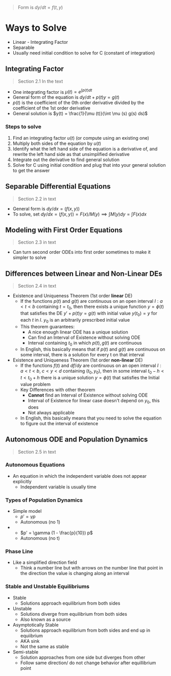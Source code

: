 
> Form is $dy/dt = f(t,y)$
# Ways to Solve
 - Linear - Integrating Factor
 - Separable
 - Usually need initial condition to solve for C (constant of integration)
## Integrating Factor
 > Section 2.1 In the text
- One integrating factor is $\mu (t) = e^{\int p(t)dt}$ 
- General form of the equation is $dy/dt + p(t)y = g(t)$
 - $p(t)$ is the coefficient of the 0th order derivative divided by the coefficient of the 1st order derivative
 - General solution is $y(t) = \frac{1}{\mu (t)}(\int \mu (s) g(s) ds)$
 ### Steps to solve
1. Find an integrating factor $u(t)$ (or compute using an existing one)
2. Multiply both sides of the equation by $u(t)$ 
3. Identify what the left hand side of the equation is a derivative of, and rewrite the left hand side as that unsimplified derivative 
4. Integrate out the derivative to find general solution
5. Solve for C using initial condition and plug that into your general solution to get the answer

## Separable Differential Equations
>  Section 2.2 in text
- General form is $dy/dx = (f(x,y))$
- To solve, set $dy/dx = (f(x,y)) = F(x)/M(y) \implies \int M(y)dy = \int F(x)dx$
## Modeling with First Order Equations
> Section 2.3 in text
- Can turn second order ODEs into first order sometimes to make it simpler to solve	
## Differences between Linear and Non-Linear DEs
> Section 2.4 in text
- Existence and Uniqueness Theorem (1st order **linear** DE)
	- If the functions $p(t)$ and $g(t)$ are continuous on an open interval $I: a < t < b$ containing $t=t_0$, then there exists a unique function $y = \phi (t)$ that satisfies the DE $y' + p(t)y = g(t)$ with initial value $y(t_0) = y$ for each $t$ in $I$. $y_0$ is an arbitrarily prescribed initial value
	- This theorem guarantees:
		- A nice enough linear ODE has a unique solution
		- Can find an Interval of Existence without solving ODE
		- Interval containing $t_0$ in which $p(t), g(t)$ are continuous 
	- In English, this basically means that if $p(t)$ and $g(t)$ are continuous on some interval, there is a solution for every t on that interval
- Existence and Uniqueness Theorem (1st order **non-linear** DE)
	- If the functions $f(t)$ and $df/dy$ are continuous on an open interval $I: a < t < b,\ c < y < d$ containing $(t_0,y_0)$, then in some interval $t_0 -h < t < t_0 +h$ there is a unique solution $y= \phi (t)$ that satisfies the Initial value problem 
	- Key Differences with other theorem
		- **Cannot** find an Interval of Existence without solving ODE
		- Interval of Existence for linear case doesn't depend on $y_0$, this does
		- Not always applicable
	- In English, this basically means that you need to solve the equation to figure out the interval of existence
## Autonomous ODE and Population Dynamics
> Section 2.5 in text

### Autonomous Equations
- An equation in which the independent variable does not appear explicitly 
	- Independent variable is usually time
### Types of Population Dynamics
- Simple model
	- $p' = \gamma p$
	- Autonomous (no 1)
- 
	- $p' = \gamma (1 - \frac{p}{10}) p$
	- Autonomous (no t)
### Phase Line
- Like a simplified direction field
	- Think a number line but with arrows on the number line that point in the direction the value is changing along an interval

### Stable and Unstable Equilibriums
- Stable
	- Solutions approach equilibrium from both sides
- Unstable
	- Solutions diverge from equilibrium from both sides
	- Also known as a source
- Asymptotically Stable
	- Solutions approach equilibrium from both sides and end up in equiibrium
	- AKA sink
	- Not the same as stable
- Semi-stable
	- Solution approaches from one side but diverges from other
	- Follow same direction/ do not change behavior after equillibrium point